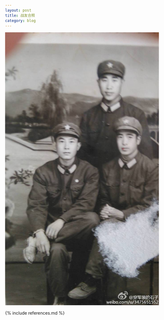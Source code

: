 ```yaml
---
layout: post
title: 战友合照
category: blog
---
```


![战友](/assets/images/young/comrade-in-arms.jpg)


{% include references.md %}
